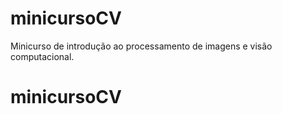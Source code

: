 # minicursoCV

Minicurso de introdução ao processamento de imagens e visão computacional.

# minicursoCV
